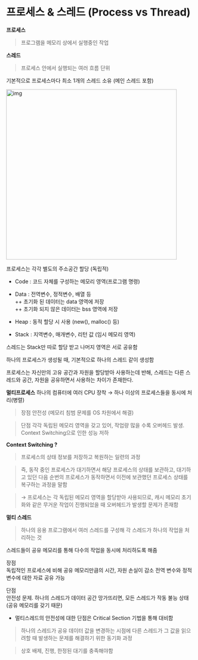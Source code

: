 # 프로세스 & 스레드 (Process vs Thread)

**프로세스**   
> 프로그램을 메모리 상에서 실행중인 작업

**스레드**   
> 프로세스 안에서 실행되는 여러 흐름 단위


기본적으로 프로세스마다 최소 1개의 스레드 소유 (메인 스레드 포함)


<img width="457" alt="img" src="https://user-images.githubusercontent.com/95405810/157153828-07f1c1ad-bac1-43ee-8809-b7de9503cb9b.PNG">


프로세스는 각각 별도의 주소공간 할당 (독립적)

+ Code : 코드 자체를 구성하는 메모리 영역(프로그램 명령)

+ Data : 전역변수, 정적변수, 배열 등   
++ 초기화 된 데이터는 data 영역에 저장   
++ 초기화 되지 않은 데이터는 bss 영역에 저장   

+ Heap : 동적 할당 시 사용 (new(), malloc() 등)

+ Stack : 지역변수, 매개변수, 리턴 값 (임시 메모리 영역)


스레드는 Stack만 따로 할당 받고 나머지 영역은 서로 공유함

하나의 프로세스가 생성될 때, 기본적으로 하나의 스레드 같이 생성함

프로세스는 자신만의 고유 공간과 자원을 할당받아 사용하는데 반해, 스레드는 다른 스레드와 공간, 자원을 공유하면서 사용하는 차이가 존재한다.



**멀티프로세스**
하나의 컴퓨터에 여러 CPU 장착 → 하나 이상의 프로세스들을 동시에 처리(병렬)

> 장점 
> 안전성 (메모리 침범 문제를 OS 차원에서 해결)

> 단점 
> 각각 독립된 메모리 영역을 갖고 있어, 작업량 많을 수록 오버헤드 발생. Context Switching으로 인한 성능 저하


**Context Switching ?**

> 프로세스의 상태 정보를 저장하고 복원하는 일련의 과정

> 즉, 동작 중인 프로세스가 대기하면서 해당 프로세스의 상태를 보관하고, 대기하고 있던 다음 순번의 프로세스가 동작하면서 이전에 보관했던 프로세스 상태를 복구하는 과정을 말함

> → 프로세스는 각 독립된 메모리 영역을 할당받아 사용되므로, 캐시 메모리 초기화와 같은 무거운 작업이 진행되었을 때 오버헤드가 발생할 문제가 존재함



**멀티 스레드**
> 하나의 응용 프로그램에서 여러 스레드를 구성해 각 스레드가 하나의 작업을 처리하는 것

스레드들이 공유 메모리를 통해 다수의 작업을 동시에 처리하도록 해줌


장점    
독립적인 프로세스에 비해 공유 메모리만큼의 시간, 자원 손실이 감소 전역 변수와 정적 변수에 대한 자료 공유 가능

단점    
안전성 문제. 하나의 스레드가 데이터 공간 망가뜨리면, 모든 스레드가 작동 불능 상태 (공유 메모리를 갖기 때문)

+ 멀티스레드의 안전성에 대한 단점은 Critical Section 기법을 통해 대비함

> 하나의 스레드가 공유 데이터 값을 변경하는 시점에 다른 스레드가 그 값을 읽으려할 때 발생하는 문제를 해결하기 위한 동기화 과정

> 상호 배제, 진행, 한정된 대기를 충족해야함
